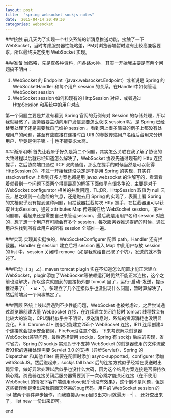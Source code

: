 ```yaml
---
layout: post
title:  "spring websocket sockjs notes"
date:  2015-04-14 20:49:30
categories: websocket
---
```


###接触
前几天为了实现一个社交系统的新消息推送功能，接触了一下 WebSocket，当时考虑服务器性能略差，PM对浏览器端暂时没有比较高兼容要求，所以最终决定使用 WebSocket 实现。

###准备
当然咯，先是查各种资料，问各路大神。
其实一开始我主要是有两个问题搞不明白：
1. WebSocket 的 Endpoint（javax.websocket.Endpoint）或者说是 Spring 的 WebSocketHandler 和每个用户 session 的关系，在Handler中如何管理 WebSocket session
2. WebSocket session 如何和现有的 HttpSession 对应，或者通过 HttpSession 和系统中的用户对应

第一个问题主要是并没有看到 Spring 官网的范例有对 Session 的存储处理，所以我就疑惑了，服务器要主动向用户发信息要怎么获取 session 呢，是 Spring 已经替我处理了还是需要我自己维护 session 。看到网上很多简易的例子上都没有处理用户的问题，甚至有些直接在连接时由 URI 的参数传递用户名给后台用来分辨用户，毕竟是例子嘛 - -| 也不能要求太高。

###渐渐明晰
首先让我晕乎好久是第二个问题，其实怎么关联在我了解了协议的大致过程以后就已经知道怎么解决了，WebSocket 协议先通过现有的 Http 连接握手，之后协商端口通过 TCP 双向通信，那么在握手的时候当然是可以获得 HttpSession 的。不过一开始我还没决定是不是用 Spring 的实现，其实在 stackoverflow 上看到好多方案也都是用 javax.websocket 的注解写的，看着看着就看到一个[问题](http://stackoverflow.com/questions/17936440/accessing-httpsession-from-httpservletrequest-in-a-web-socket-socketendpoint)下面两个得票最高的解答下面似乎有很多争论，主要是对于 WebSocket configurator 相关的并发问题，TL;DR，HttpSession 取值为 null 云云，总之嗅到一点危险的气息，还是跑去用 Spring 的实现了，表面上看 Spring 的文档似乎没有提到这种问题，用拦截器拦截每次 Http 握手，在拦截器里可以获取 HttpSession，通过 attributes Map 传递属性给 WebSocket session。
第一问题嘛，看起来还是需要自己来管理session，最后我是用用户名和 session 对应的，想了想一个用户有可能会有多个 session，每次服务器推送提醒的时候，通过用户名找到所有此用户的所有 session 全部推一遍。

###实现
实现其实挺快的，WebSocketConfigurer 配置 path，Handler 还有拦截器。Handler 在 session 建立后将 session 塞入 Map 中此用户存放 session 的 list 中，session 关闭时 remove（如是我就给自己挖了个坑），发送的就不赘述了。

###启动
\_(:з」∠)\_ maven tomcat plugin 实在不知道怎么配置才能正常建立 WebSocket，plugin添加了WebSocket等依赖运行时仍然不能正常连接，这个之前也没解决，所以这次就圆润的直接扔外部 tomcat 里了，运行-启动-发送，提示推过来了(｀・ω・´)，多建立了几个连接似乎也没出现什么问题，暂时算解决了，然后前端另一个同事搞定了。

###回顾
系统上线以后遇到不少性能问题，WebSocket 也被考虑过，之后尝试通过浏览器创建大量 WebSocket 连接，在连续建立关闭连接时 tomcat 线程数会有比较大的波动，CPU消耗似乎并不明显，发送消息时，系统的资源消耗也没明显变化。P.S. Chrome 41+ 貌似只能建立255个 WebSocket 连接，IE11 连续创建4个连接就会提示安全错误，FireFox没注意个数。
下来考虑解决浏览器WebSocket兼容问题，最后选择使用 sockjs，Spring 有 sockjs 后端的实现，省时省力。Spring 的 sockjs 实现对于不支持 WebSocket 的浏览器使用的文件流或者XHR的连接处理需要 Servlet 3.0 的支持（异步Servlet），Spring 的 Dispatcher 和其他 filter 需要在配置时添加 async-supported，configurer 添加 withSockJS。然后跑起来，sockjs fall back 后的连接方式似乎经常在发送时出现异常，做好异常处理以后似乎也没什么大碍，因为这个结局方案连接是否保持依赖心跳，浏览器连接关闭后服务器需要到下一次心跳才能关闭连接（在不使用 WebSocket 的情况下客户端调用close似乎也没有效果），这个倒不是问题，但是这些错误倒是牵出来我前面天然呆的bug代码。用户的 WebSocket session 的 list 被两个事件异步操作，而我直接从map里取出来list就遍历 - -| ， 还好查出来了， list new 一份出来即可。

end





